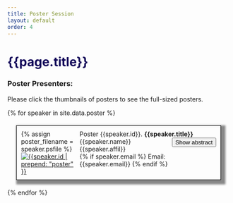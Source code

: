 ```yaml
---
title: Poster Session
layout: default
order: 4
---
```


<script>
  function showFun(pID, pbnID) {
    var x = document.getElementById(pID);
    var bntext = document.getElementById(pbnID);
    if (x.style.display === "none") {
      x.style.display = "block";
      bntext.innerText = "Hide abstract";
    } else {
      x.style.display = "none";
      bntext.innerText = "Show abstract";
    }
  }
</script>
<script src="{{ site.baseurl }}/assets/js/pdfThumbnails/pdfThumbnails.js"
  data-pdfjs-src="{{site.baseurl }}/assets/js/pdfThumbnails/build/pdf.js"></script>

<h1 style="color: #120659;"> {{page.title}} </h1>
<h3> Poster Presenters: </h3>

Please click the thumbnails of posters to see the full-sized posters.

{% for speaker in site.data.poster %}

<div class="poster"
  style="border: 1px solid black; margin: 20px;padding: 10px; box-shadow: 5px 5px 4px 5px #888888;display: table;">
  <div>
    <!-- <img alt= '{{speaker.id | prepend: "poster" }}' data-pdf-thumbnail-file="{{site.baseurl }}/assets/posters/{{speaker.id | prepend: "poster" }}.pdf" style="float: left;width: 22%;padding:1px;margin-right:10px;border: 5px solid Gainsboro"> -->
    <div style="float: left; width: 27%">
      {% assign poster_filename = speaker.psfile %}
      <a target="_blank" href="{{site.baseurl }}/assets/posters/{{ poster_filename | default: "default.jpg" }}">
        <img class="psimg" alt='{{speaker.id | prepend: "poster" }}'
          src="{{site.baseurl }}/assets/posters/{{ poster_filename | default: "default.jpg" }}"
          onerror="if (this.src != '{{site.baseurl }}/assets/posters/default.jpg') {
            this.src = '{{site.baseurl }}/assets/posters/default.jpg';
            };">
      </a>
    </div>
    <div style="float: right; width: 70%">
      Poster {{speaker.id}}. <b>{{speaker.title}}</b> <br />
      {{speaker.name}}
      <div style="float: right;">
        <button id="{{speaker.id | prepend: 'poster-bn'}}" class="btn btn-ps"
          onclick="showFun('{{speaker.id | prepend: "poster" }}','{{speaker.id | prepend: "poster-bn" }}')">Show
          abstract</button>
      </div>
      <br />
      {{speaker.affil}} <br />
      {% if speaker.email %}
      Email: {{speaker.email}}
      {% endif %}
      <br/>
      <div id="{{speaker.id | prepend: 'poster'}}" style="display: none">
        <b> Abstract</b>: {{speaker.abstract}}
      </div>
    </div>
  </div>
</div>
{% endfor %}
